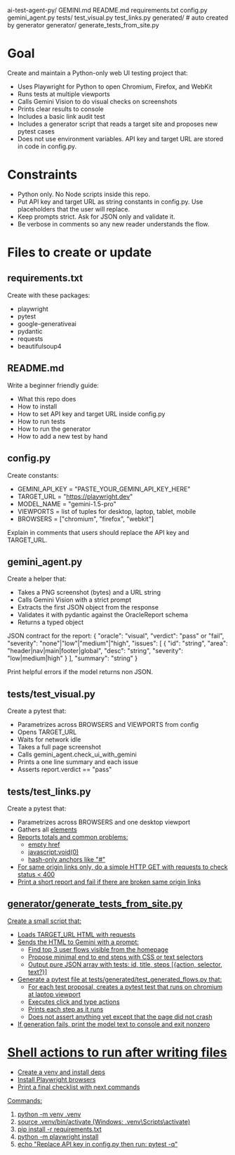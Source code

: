 ai-test-agent-py/
  GEMINI.md
  README.md
  requirements.txt
  config.py
  gemini_agent.py
  tests/
    test_visual.py
    test_links.py
    generated/          # auto created by generator
  generator/
    generate_tests_from_site.py


# Goal
Create and maintain a Python-only web UI testing project that:
- Uses Playwright for Python to open Chromium, Firefox, and WebKit
- Runs tests at multiple viewports
- Calls Gemini Vision to do visual checks on screenshots
- Prints clear results to console
- Includes a basic link audit test
- Includes a generator script that reads a target site and proposes new pytest cases
- Does not use environment variables. API key and target URL are stored in code in config.py.

# Constraints
- Python only. No Node scripts inside this repo.
- Put API key and target URL as string constants in config.py. Use placeholders that the user will replace.
- Keep prompts strict. Ask for JSON only and validate it.
- Be verbose in comments so any new reader understands the flow.

# Files to create or update

## requirements.txt
Create with these packages:
- playwright
- pytest
- google-generativeai
- pydantic
- requests
- beautifulsoup4

## README.md
Write a beginner friendly guide:
- What this repo does
- How to install
- How to set API key and target URL inside config.py
- How to run tests
- How to run the generator
- How to add a new test by hand

## config.py
Create constants:
- GEMINI_API_KEY = "PASTE_YOUR_GEMINI_API_KEY_HERE"
- TARGET_URL = "https://playwright.dev"
- MODEL_NAME = "gemini-1.5-pro"
- VIEWPORTS = list of tuples for desktop, laptop, tablet, mobile
- BROWSERS = ["chromium", "firefox", "webkit"]

Explain in comments that users should replace the API key and TARGET_URL.

## gemini_agent.py
Create a helper that:
- Takes a PNG screenshot (bytes) and a URL string
- Calls Gemini Vision with a strict prompt
- Extracts the first JSON object from the response
- Validates it with pydantic against the OracleReport schema
- Returns a typed object

JSON contract for the report:
{
  "oracle": "visual",
  "verdict": "pass" or "fail",
  "severity": "none"|"low"|"medium"|"high",
  "issues": [
    { "id": "string", "area": "header|nav|main|footer|global", "desc": "string", "severity": "low|medium|high" }
  ],
  "summary": "string"
}

Print helpful errors if the model returns non JSON.

## tests/test_visual.py
Create a pytest that:
- Parametrizes across BROWSERS and VIEWPORTS from config
- Opens TARGET_URL
- Waits for network idle
- Takes a full page screenshot
- Calls gemini_agent.check_ui_with_gemini
- Prints a one line summary and each issue
- Asserts report.verdict == "pass"

## tests/test_links.py
Create a pytest that:
- Parametrizes across BROWSERS and one desktop viewport
- Gathers all <a href> elements
- Reports totals and common problems:
  - empty href
  - javascript:void(0)
  - hash-only anchors like "#"
- For same origin links only, do a simple HTTP GET with requests to check status < 400
- Print a short report and fail if there are broken same origin links

## generator/generate_tests_from_site.py
Create a small script that:
- Loads TARGET_URL HTML with requests
- Sends the HTML to Gemini with a prompt:
  - Find top 3 user flows visible from the homepage
  - Propose minimal end to end steps with CSS or text selectors
  - Output pure JSON array with tests: id, title, steps [{action, selector, text?}]
- Generate a pytest file at tests/generated/test_generated_flows.py that:
  - For each test proposal, creates a pytest test that runs on chromium at laptop viewport
  - Executes click and type actions
  - Prints each step as it runs
  - Does not assert anything yet except that the page did not crash
- If generation fails, print the model text to console and exit nonzero

# Shell actions to run after writing files
- Create a venv and install deps
- Install Playwright browsers
- Print a final checklist with next commands

Commands:
1) python -m venv .venv
2) source .venv/bin/activate  (Windows: .venv\\Scripts\\activate)
3) pip install -r requirements.txt
4) python -m playwright install
5) echo "Replace API key in config.py then run: pytest -q"
